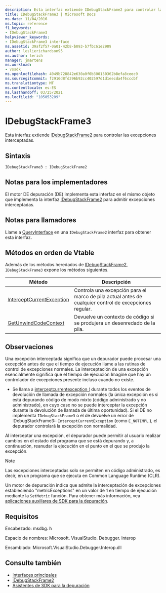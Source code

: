 ```yaml
---
description: Esta interfaz extiende IDebugStackFrame2 para controlar las excepciones interceptadas.
title: IDebugStackFrame3 | Microsoft Docs
ms.date: 11/04/2016
ms.topic: reference
f1_keywords:
- IDebugStackFrame3
helpviewer_keywords:
- IDebugStackFrame3 interface
ms.assetid: 39af2f57-0a01-42b8-b093-b7fbc61e2909
author: leslierichardson95
ms.author: lerich
manager: jmartens
ms.workload:
- vssdk
ms.openlocfilehash: 4049b728842e630a0f0b300130362b8efa8ceec0
ms.sourcegitcommit: f2916d8fd296b92cc402597d1d1eecda4f6cccbf
ms.translationtype: MT
ms.contentlocale: es-ES
ms.lasthandoff: 03/25/2021
ms.locfileid: "105053209"
---
```

# <a name="idebugstackframe3"></a>IDebugStackFrame3
Esta interfaz extiende [IDebugStackFrame2](../../../extensibility/debugger/reference/idebugstackframe2.md) para controlar las excepciones interceptadas.

## <a name="syntax"></a>Sintaxis

```
IDebugStackFrame3 : IDebugStackFrame2
```

## <a name="notes-for-implementers"></a>Notas para los implementadores
 El motor DE depuración (DE) implementa esta interfaz en el mismo objeto que implementa la interfaz [IDebugStackFrame2](../../../extensibility/debugger/reference/idebugstackframe2.md) para admitir excepciones interceptadas.

## <a name="notes-for-callers"></a>Notas para llamadores
 Llame a [QueryInterface](/cpp/atl/queryinterface) en una `IDebugStackFrame2` interfaz para obtener esta interfaz.

## <a name="methods-in-vtable-order"></a>Métodos en orden de Vtable
 Además de los métodos heredados de [IDebugStackFrame2](../../../extensibility/debugger/reference/idebugstackframe2.md), `IDebugStackFrame3` expone los métodos siguientes.

|Método|Descripción|
|------------|-----------------|
|[InterceptCurrentException](../../../extensibility/debugger/reference/idebugstackframe3-interceptcurrentexception.md)|Controla una excepción para el marco de pila actual antes de cualquier control de excepciones regular.|
|[GetUnwindCodeContext](../../../extensibility/debugger/reference/idebugstackframe3-getunwindcodecontext.md)|Devuelve un contexto de código si se produjera un desenredado de la pila.|

## <a name="remarks"></a>Observaciones
 Una excepción interceptada significa que un depurador puede procesar una excepción antes de que el tiempo de ejecución llame a las rutinas de control de excepciones normales. La interceptación de una excepción esencialmente significa que el tiempo de ejecución Imagine que hay un controlador de excepciones presente incluso cuando no existe.

- Se llama a [interceptcurrentexception (](../../../extensibility/debugger/reference/idebugstackframe3-interceptcurrentexception.md) durante todos los eventos de devolución de llamada de excepción normales (la única excepción es si está depurando código de modo mixto (código administrado y no administrado), en cuyo caso no se puede interceptar la excepción durante la devolución de llamada de última oportunidad). Si el DE no implementa `IDebugStackFrame3` o el de devuelve un error de IDebugStackFrame3:: `InterceptCurrentException` (como `E_NOTIMPL` ), el depurador controlará la excepción con normalidad.

 Al interceptar una excepción, el depurador puede permitir al usuario realizar cambios en el estado del programa que se está depurando y, a continuación, reanudar la ejecución en el punto en el que se produjo la excepción.

> [!NOTE]
> Las excepciones interceptadas solo se permiten en código administrado, es decir, en un programa que se ejecuta en Common Language Runtime (CLR).

 Un motor de depuración indica que admite la interceptación de excepciones estableciendo "metricExceptions" en un valor de 1 en tiempo de ejecución mediante la `SetMetric` función. Para obtener más información, vea [aplicaciones auxiliares de SDK para la depuración](../../../extensibility/debugger/reference/sdk-helpers-for-debugging.md).

## <a name="requirements"></a>Requisitos
 Encabezado: msdbg. h

 Espacio de nombres: Microsoft. VisualStudio. Debugger. Interop

 Ensamblado: Microsoft.VisualStudio.Debugger.Interop.dll

## <a name="see-also"></a>Consulte también
- [Interfaces principales](../../../extensibility/debugger/reference/core-interfaces.md)
- [IDebugStackFrame2](../../../extensibility/debugger/reference/idebugstackframe2.md)
- [Asistentes de SDK para la depuración](../../../extensibility/debugger/reference/sdk-helpers-for-debugging.md)
